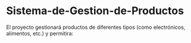 # Sistema-de-Gestion-de-Productos
El proyecto gestionará productos de diferentes tipos (como electrónicos, alimentos, etc.) y permitira:
